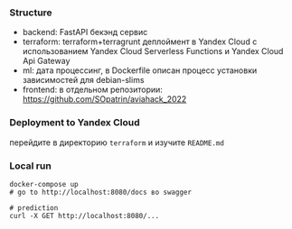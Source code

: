 ### Structure
- backend: FastAPI бекэнд сервис
- terraform: terraform+terragrunt деплоймент в Yandex Cloud с использованием
Yandex Cloud Serverless Functions и Yandex Cloud Api Gateway
- ml: дата процессинг, в Dockerfile описан процесс установки зависимостей для debian-slims
- frontend: в отдельном репозитории: https://github.com/SOpatrin/aviahack_2022

### Deployment to Yandex Cloud
перейдите в директорию `terraform` и изучите `README.md`

### Local run
```shell
docker-compose up
# go to http://localhost:8080/docs во swagger

# prediction
curl -X GET http://localhost:8080/...
```
